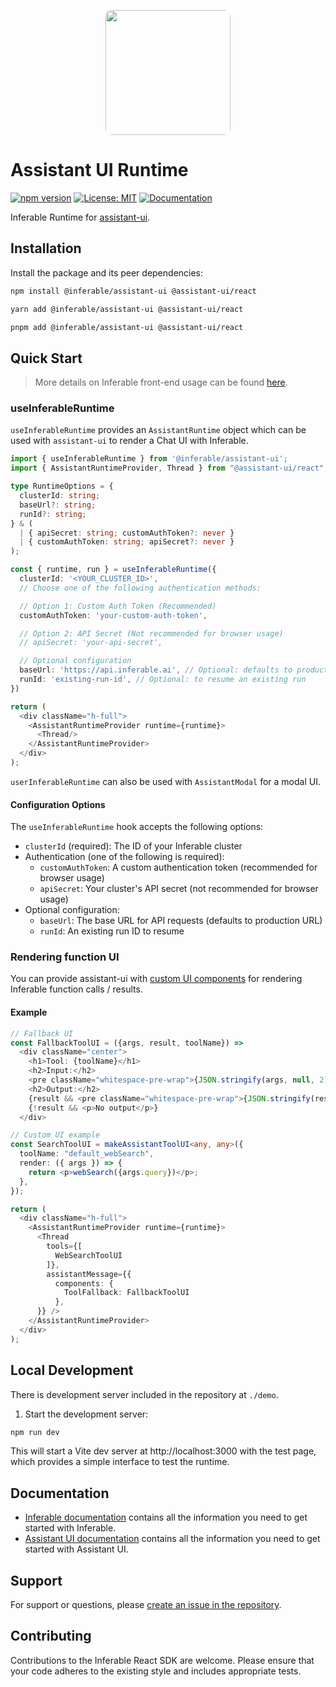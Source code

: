 <p align="center">
  <img src="https://a.inferable.ai/logo-hex.png" width="200" style="border-radius: 10px" />
</p>

# Assistant UI Runtime

[![npm version](https://badge.fury.io/js/%40inferable%2Freact.svg)](https://badge.fury.io/js/%40inferable%2Freact)
[![License: MIT](https://img.shields.io/badge/License-MIT-yellow.svg)](https://opensource.org/licenses/MIT)
[![Documentation](https://img.shields.io/badge/docs-inferable.ai-brightgreen)](https://docs.inferable.ai/)

Inferable Runtime for [assistant-ui](https://github.com/Yonom/assistant-ui).

## Installation

Install the package and its peer dependencies:

```bash
npm install @inferable/assistant-ui @assistant-ui/react
```

```bash
yarn add @inferable/assistant-ui @assistant-ui/react
```

```bash
pnpm add @inferable/assistant-ui @assistant-ui/react
```

## Quick Start

> More details on Inferable front-end usage can be found [here](https://docs.inferable.ai/pages/frontend).

### useInferableRuntime

`useInferableRuntime` provides an `AssistantRuntime` object which can be used with `assistant-ui` to render a Chat UI with Inferable.

```typescript
import { useInferableRuntime } from '@inferable/assistant-ui';
import { AssistantRuntimeProvider, Thread } from "@assistant-ui/react";

type RuntimeOptions = {
  clusterId: string;
  baseUrl?: string;
  runId?: string;
} & (
  | { apiSecret: string; customAuthToken?: never }
  | { customAuthToken: string; apiSecret?: never }
);

const { runtime, run } = useInferableRuntime({
  clusterId: '<YOUR_CLUSTER_ID>',
  // Choose one of the following authentication methods:

  // Option 1: Custom Auth Token (Recommended)
  customAuthToken: 'your-custom-auth-token',

  // Option 2: API Secret (Not recommended for browser usage)
  // apiSecret: 'your-api-secret',

  // Optional configuration
  baseUrl: 'https://api.inferable.ai', // Optional: defaults to production URL
  runId: 'existing-run-id', // Optional: to resume an existing run
})

return (
  <div className="h-full">
    <AssistantRuntimeProvider runtime={runtime}>
      <Thread/>
    </AssistantRuntimeProvider>
  </div>
);
```

`userInferableRuntime` can also be used with `AssistantModal` for a modal UI.

#### Configuration Options

The `useInferableRuntime` hook accepts the following options:

- `clusterId` (required): The ID of your Inferable cluster
- Authentication (one of the following is required):
  - `customAuthToken`: A custom authentication token (recommended for browser usage)
  - `apiSecret`: Your cluster's API secret (not recommended for browser usage)
- Optional configuration:
  - `baseUrl`: The base URL for API requests (defaults to production URL)
  - `runId`: An existing run ID to resume

### Rendering function UI

You can provide assistant-ui with [custom UI components](https://www.assistant-ui.com/docs/guides/ToolUI) for rendering Inferable function calls / results.

#### Example

```typescript
// Fallback UI
const FallbackToolUI = ({args, result, toolName}) =>
  <div className="center">
    <h1>Tool: {toolName}</h1>
    <h2>Input:</h2>
    <pre className="whitespace-pre-wrap">{JSON.stringify(args, null, 2)}</pre>
    <h2>Output:</h2>
    {result && <pre className="whitespace-pre-wrap">{JSON.stringify(result, null, 2)}</pre>}
    {!result && <p>No output</p>}
  </div>

// Custom UI example
const SearchToolUI = makeAssistantToolUI<any, any>({
  toolName: "default_webSearch",
  render: ({ args }) => {
    return <p>webSearch({args.query})</p>;
  },
});

return (
  <div className="h-full">
    <AssistantRuntimeProvider runtime={runtime}>
      <Thread
        tools={[
          WebSearchToolUI
        ]},
        assistantMessage={{
          components: {
            ToolFallback: FallbackToolUI
          },
      }} />
    </AssistantRuntimeProvider>
  </div>
);
```


## Local Development

There is development server included in the repository at `./demo`.

1. Start the development server:
```bash
npm run dev
```

This will start a Vite dev server at http://localhost:3000 with the test page, which provides a simple interface to test the runtime.

## Documentation

- [Inferable documentation](https://docs.inferable.ai/) contains all the information you need to get started with Inferable.
- [Assistant UI documentation](https://www.assistant-ui.com/docs/getting-started) contains all the information you need to get started with Assistant UI.

## Support

For support or questions, please [create an issue in the repository](https://github.com/inferablehq/inferable/issues).

## Contributing

Contributions to the Inferable React SDK are welcome. Please ensure that your code adheres to the existing style and includes appropriate tests.
